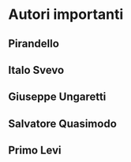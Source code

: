 # Autori importanti
## Pirandello
## Italo Svevo
## Giuseppe Ungaretti
## Salvatore Quasimodo
## Primo Levi